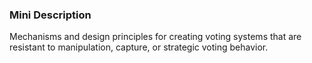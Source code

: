 ### Mini Description

Mechanisms and design principles for creating voting systems that are resistant to manipulation, capture, or strategic voting behavior.
